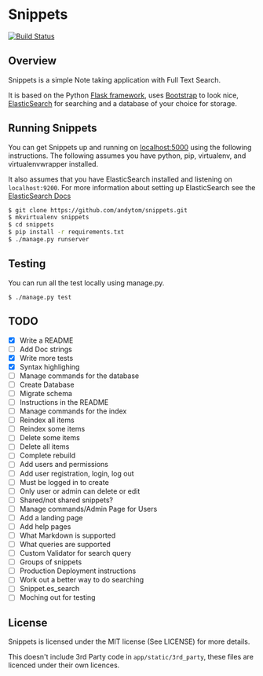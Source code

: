 Snippets
========

[![Build Status](https://travis-ci.org/andytom/snippets.svg?branch=master)](https://travis-ci.org/andytom/snippets)


Overview
--------

Snippets is a simple Note taking application with Full Text Search.

It is based on the Python [Flask framework](http://flask.pocoo.org/), uses
[Bootstrap](http://getbootstrap.com/) to look nice,
[ElasticSearch](https://www.elastic.co/products/elasticsearch) for searching
and a database of your choice for storage.


Running Snippets
----------------
You can get Snippets up and running on [localhost:5000](http://localhost:5000/)
using the following instructions. The following assumes you have python,
pip, virtualenv, and virtualenvwrapper installed.

It also assumes that you have ElasticSearch installed and listening
on ```localhost:9200```. For more information about setting up ElasticSearch
see the
[ElasticSearch Docs](https://www.elastic.co/guide/en/elasticsearch/reference/current/index.html)

~~~ bash
$ git clone https://github.com/andytom/snippets.git
$ mkvirtualenv snippets
$ cd snippets
$ pip install -r requirements.txt
$ ./manage.py runserver
~~~


Testing
-------
You can run all the test locally using manage.py.

~~~
$ ./manage.py test
~~~


TODO
----
- [x] Write a README
- [ ] Add Doc strings
- [x] Write more tests
- [x] Syntax highlighing
- [ ] Manage commands for the database
 - [ ] Create Database
 - [ ] Migrate schema
 - [ ] Instructions in the README
- [ ] Manage commands for the index
 - [ ] Reindex all items
 - [ ] Reindex some items
 - [ ] Delete some items
 - [ ] Delete all items
 - [ ] Complete rebuild
- [ ] Add users and permissions
 - [ ] Add user registration, login, log out
 - [ ] Must be logged in to create
 - [ ] Only user or admin can delete or edit
 - [ ] Shared/not shared snippets?
 - [ ] Manage commands/Admin Page for Users
- [ ] Add a landing page
- [ ] Add help pages
 - [ ] What Markdown is supported
 - [ ] What queries are supported
- [ ] Custom Validator for search query
- [ ] Groups of snippets
- [ ] Production Deployment instructions
- [ ] Work out a better way to do searching
 - [ ] Snippet.es_search
 - [ ] Moching out for testing

License
-------
Snippets is licensed under the MIT license (See LICENSE) for more details.

This doesn't include 3rd Party code in ```app/static/3rd_party```, these files
are licenced under their own licences.
